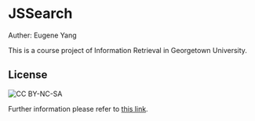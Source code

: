 # JSSearch

Auther: Eugene Yang

This is a course project of Information Retrieval in Georgetown University. 

## License

![CC BY-NC-SA](https://licensebuttons.net/l/by-nc-sa/3.0/88x31.png)

Further information please refer to [this link](https://creativecommons.org/licenses/by-nc-sa/4.0/).

